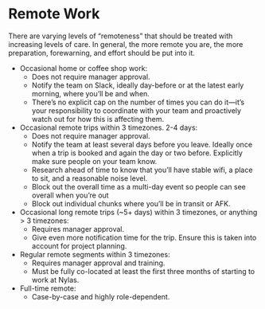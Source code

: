 # Remote Work

There are varying levels of “remoteness” that should be treated with increasing levels of care. In general, the more remote you are, the more preparation, forewarning, and effort should be put into it.

- Occasional home or coffee shop work:
  - Does not require manager approval.
  - Notify the team on Slack, ideally day-before or at the latest early morning, where you’ll be and when.
  - There’s no explicit cap on the number of times you can do it—it’s your responsibility to coordinate with your team and proactively watch out for how this is affecting them.
- Occasional remote trips within 3 timezones. 2-4 days:
  - Does not require manager approval.
  - Notify the team at least several days before you leave. Ideally once when a trip is booked and again the day or two before. Explicitly make sure people on your team know.
  - Research ahead of time to know that you’ll have stable wifi, a place to sit, and a reasonable noise level.
  - Block out the overall time as a multi-day event so people can see overall when you’re out
  - Block out individual chunks where you’ll be in transit or AFK.
- Occasional long remote trips (~5+ days) within 3 timezones, or anything > 3 timezones:
  - Requires manager approval.
  - Give even more notification time for the trip. Ensure this is taken into account for project planning.
- Regular remote segments within 3 timezones:
  - Requires manager approval and training.
  - Must be fully co-located at least the first three months of starting to work at Nylas.
- Full-time remote:
  - Case-by-case and highly role-dependent.
